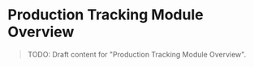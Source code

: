 # Production Tracking Module Overview

> TODO: Draft content for "Production Tracking Module Overview".
